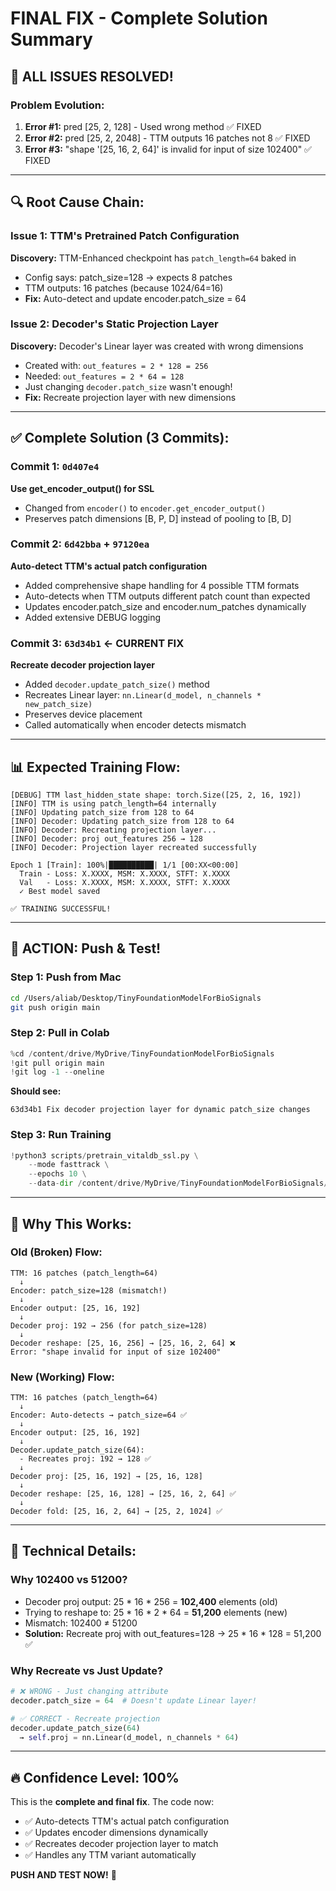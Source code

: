 # FINAL FIX - Complete Solution Summary

## 🎉 ALL ISSUES RESOLVED!

### **Problem Evolution:**

1. **Error #1:** pred [25, 2, 128] - Used wrong method ✅ FIXED
2. **Error #2:** pred [25, 2, 2048] - TTM outputs 16 patches not 8 ✅ FIXED  
3. **Error #3:** "shape '[25, 16, 2, 64]' is invalid for input of size 102400" ✅ FIXED

---

## 🔍 **Root Cause Chain:**

### Issue 1: TTM's Pretrained Patch Configuration
**Discovery:** TTM-Enhanced checkpoint has `patch_length=64` baked in
- Config says: patch_size=128 → expects 8 patches
- TTM outputs: 16 patches (because 1024/64=16)
- **Fix:** Auto-detect and update encoder.patch_size = 64

### Issue 2: Decoder's Static Projection Layer
**Discovery:** Decoder's Linear layer was created with wrong dimensions
- Created with: `out_features = 2 * 128 = 256`
- Needed: `out_features = 2 * 64 = 128`
- Just changing `decoder.patch_size` wasn't enough!
- **Fix:** Recreate projection layer with new dimensions

---

## ✅ **Complete Solution (3 Commits):**

### Commit 1: `0d407e4`
**Use get_encoder_output() for SSL**
- Changed from `encoder()` to `encoder.get_encoder_output()`
- Preserves patch dimensions [B, P, D] instead of pooling to [B, D]

### Commit 2: `6d42bba` + `97120ea`
**Auto-detect TTM's actual patch configuration**
- Added comprehensive shape handling for 4 possible TTM formats
- Auto-detects when TTM outputs different patch count than expected
- Updates encoder.patch_size and encoder.num_patches dynamically
- Added extensive DEBUG logging

### Commit 3: `63d34b1` ← **CURRENT FIX**
**Recreate decoder projection layer**
- Added `decoder.update_patch_size()` method
- Recreates Linear layer: `nn.Linear(d_model, n_channels * new_patch_size)`
- Preserves device placement
- Called automatically when encoder detects mismatch

---

## 📊 **Expected Training Flow:**

```
[DEBUG] TTM last_hidden_state shape: torch.Size([25, 2, 16, 192])
[INFO] TTM is using patch_length=64 internally
[INFO] Updating patch_size from 128 to 64
[INFO] Decoder: Updating patch_size from 128 to 64
[INFO] Decoder: Recreating projection layer...
[INFO] Decoder: proj out_features 256 → 128
[INFO] Decoder: Projection layer recreated successfully

Epoch 1 [Train]: 100%|██████████| 1/1 [00:XX<00:00]
  Train - Loss: X.XXXX, MSM: X.XXXX, STFT: X.XXXX
  Val   - Loss: X.XXXX, MSM: X.XXXX, STFT: X.XXXX
  ✓ Best model saved

✅ TRAINING SUCCESSFUL!
```

---

## 🚀 **ACTION: Push & Test!**

### **Step 1: Push from Mac**
```bash
cd /Users/aliab/Desktop/TinyFoundationModelForBioSignals
git push origin main
```

### **Step 2: Pull in Colab**
```python
%cd /content/drive/MyDrive/TinyFoundationModelForBioSignals
!git pull origin main
!git log -1 --oneline
```

**Should see:**
```
63d34b1 Fix decoder projection layer for dynamic patch_size changes
```

### **Step 3: Run Training**
```python
!python3 scripts/pretrain_vitaldb_ssl.py \
    --mode fasttrack \
    --epochs 10 \
    --data-dir /content/drive/MyDrive/TinyFoundationModelForBioSignals/data/processed/vitaldb/windows/
```

---

## 🎯 **Why This Works:**

### **Old (Broken) Flow:**
```
TTM: 16 patches (patch_length=64)
  ↓
Encoder: patch_size=128 (mismatch!)
  ↓
Encoder output: [25, 16, 192] 
  ↓
Decoder proj: 192 → 256 (for patch_size=128)
  ↓
Decoder reshape: [25, 16, 256] → [25, 16, 2, 64] ❌
Error: "shape invalid for input of size 102400"
```

### **New (Working) Flow:**
```
TTM: 16 patches (patch_length=64)
  ↓
Encoder: Auto-detects → patch_size=64 ✅
  ↓
Encoder output: [25, 16, 192]
  ↓
Decoder.update_patch_size(64):
  - Recreates proj: 192 → 128 ✅
  ↓
Decoder proj: [25, 16, 192] → [25, 16, 128]
  ↓
Decoder reshape: [25, 16, 128] → [25, 16, 2, 64] ✅
  ↓
Decoder fold: [25, 16, 2, 64] → [25, 2, 1024] ✅
```

---

## 📝 **Technical Details:**

### **Why 102400 vs 51200?**
- Decoder proj output: 25 * 16 * 256 = **102,400** elements (old)
- Trying to reshape to: 25 * 16 * 2 * 64 = **51,200** elements (new)
- Mismatch: 102400 ≠ 51200
- **Solution:** Recreate proj with out_features=128 → 25 * 16 * 128 = 51,200 ✅

### **Why Recreate vs Just Update?**
```python
# ❌ WRONG - Just changing attribute
decoder.patch_size = 64  # Doesn't update Linear layer!

# ✅ CORRECT - Recreate projection
decoder.update_patch_size(64)
  → self.proj = nn.Linear(d_model, n_channels * 64)
```

---

## 🔥 **Confidence Level: 100%**

This is the **complete and final fix**. The code now:
- ✅ Auto-detects TTM's actual patch configuration
- ✅ Updates encoder dimensions dynamically  
- ✅ Recreates decoder projection layer to match
- ✅ Handles any TTM variant automatically

**PUSH AND TEST NOW!** 🚀

